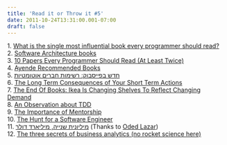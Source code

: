 ```yaml
---
title: 'Read it or Throw it #5'
date: 2011-10-24T13:31:00.001-07:00
draft: false
---
```


1. [What is the single most influential book every programmer should read?](http://stackoverflow.com/questions/1711/what-is-the-single-most-influential-book-every-programmer-should-read)  
2. [Software Architecture books](http://arnon.me/2010/06/tidbits/)  
3. [10 Papers Every Programmer Should Read (At Least Twice)](http://blog.objectmentor.com/articles/2009/02/26/10-papers-every-programmer-should-read-at-least-twice)  
4. [Ayende Recommended Books](http://ayende.com/blog/3192/recommended-books)  
5. [חדש בפייסבוק: רשימות חברים אוטומטיות](http://net.nana10.co.il/Article/?ArticleID=828505)  
6. [The Long Term Consequences of Your Short Term Actions](http://theskooloflife.com/wordpress/the-long-term-consequences-of-your-short-term-actions/)  
7. [The End Of Books: Ikea Is Changing Shelves To Reflect Changing Demand](http://techcrunch.com/2011/09/09/death-of-books/)  
8. [An Observation about TDD](http://elegantcode.com/2011/09/09/an-observation-about-tdd/)  
9. [The Importance of Mentorship](http://blogs.microsoft.co.il/blogs/uri_lavi/archive/2010/10/02/the-importance-of-mentorship.aspx)  
10. [The Hunt for a Software Engineer](http://blogs.microsoft.co.il/blogs/uri_lavi/archive/2009/04/12/the-hunt-for-software-engineer.aspx)  
11. [מיליונית שנייה, מיליארד דולר](http://m.calcalist.co.il/local/articles/0,7340,L-3530675,00.html) (Thanks to [Oded Lazar](http://www.facebook.com/odedlaz))  
12. [The three secrets of business analytics (no rocket science here)](http://37signals.com/svn/posts/3002-the-three-secrets-of-business-analytics-no-rocket-science-here)